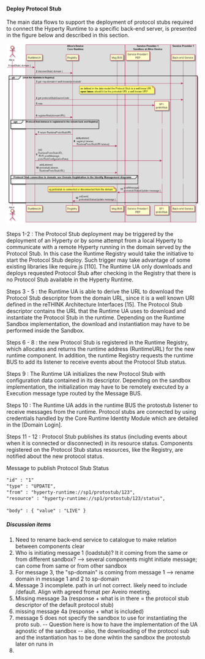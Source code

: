 #### Deploy Protocol Stub

The main data flows to support the deployment of protocol stubs required to connect the Hyperty Runtime to a specific back-end server, is presented in the figure below and described in this section.

![Figure @runtime-deploy-protostub: Deploy Protocol Stub](deploy-protostub.png)

Steps 1-2 : The Protocol Stub deployment may be triggered by the deployment of an Hyperty or by some attempt from a local Hyperty to communicate with a remote Hyperty running in the domain served by the Protocol Stub. In this case the Runtime Registry would take the initiative to start the Protocol Stub deploy. Such trigger may take advantage of some existing libraries like require.js [110]. The Runtime UA only downloads and deploys requested Protocol Stub after checking in the Registry that there is no Protocol Stub available in the Hyperty Runtime.

Steps 3 - 5 : the Runtime UA is able to derive the URL to download the Protocol Stub descriptor from the domain URL, since it is a well known URI defined in the reTHINK Architecture Interfaces [15]. The Protocol Stub descriptor contains the URL that the Runtime UA uses to download and instantiate the Protocol Stub in the runtime. Depending on the Runtime Sandbox implementation, the download and instantiation may have to be performed inside the Sandbox.

Steps 6 - 8 : the new Protocol Stub is registered in the Runtime Registry, which allocates and returns the runtime address (RuntimeURL) for the new runtime component. In addition, the runtime Registry requests the runtime BUS to add its listener to receive events about the Protocol Stub status.

Steps 9 : The Runtime UA initializes the new Protocol Stub with configuration data contained in its descriptor. Depending on the sandbox implementation, the initialization may have to be remotely executed by a Execution message type routed by the Message BUS.

Steps 10 : The Runtime UA adds in the runtime BUS the protostub listener to receive messages from the runtime. Protocol stubs are connected by using credentials handled by the Core Runtime Identity Module which are detailed in the [Domain Login].

Steps 11 - 12 : Protocol Stub publishes its status (including events about when it is connected or disconnected) in its resource status. Components registered on the Protocol Stub status resources, like the Registry, are notified about the new protocol status.

Message to publish Protocol Stub Status

```
"id" : "1"
"type" : "UPDATE",
"from" : "hyperty-runtime://sp1/protostub/123",
"resource" : "hyperty-runtime://sp1/protostub/123/status",

"body" : { "value" : "LIVE" }
```

##### Discussion items

1. Need to rename back-end service to catalogue to make relation between components clear
2. Who is initiating message 1 (loadstub)? It it coming from the same or from different sandbox? --> several components might initiate message;  can come from same or from other sandbox
3. For message 3, the "sp-domain" is coming from message 1 --> rename domain in message 1 and 2 to sp-domain
4. Message 3 incomplete.  path in url not correct.  likely need to include /default.  Align with agreed fromat per Aveiro meeting.
5. Missing message 3a (response + what is in there = the protocol stub descriptor of the default protocol stub)
6. missing message 4a (response + what is included)
7. message 5 does not specify the sandbox to use for instantiating the proto sub. -- Question here is how to have the implementation of the UA agnostic of the sandbox --  also, the downloading of the protocol sub and the instantiation has to be done wihtin the sandbox the protostub later on runs in
8. 
